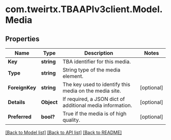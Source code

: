 # com.tweirtx.TBAAPIv3client.Model.Media
## Properties

Name | Type | Description | Notes
------------ | ------------- | ------------- | -------------
**Key** | **string** | TBA identifier for this media. | 
**Type** | **string** | String type of the media element. | 
**ForeignKey** | **string** | The key used to identify this media on the media site. | [optional] 
**Details** | **Object** | If required, a JSON dict of additional media information. | [optional] 
**Preferred** | **bool?** | True if the media is of high quality. | [optional] 

[[Back to Model list]](../README.md#documentation-for-models) [[Back to API list]](../README.md#documentation-for-api-endpoints) [[Back to README]](../README.md)

